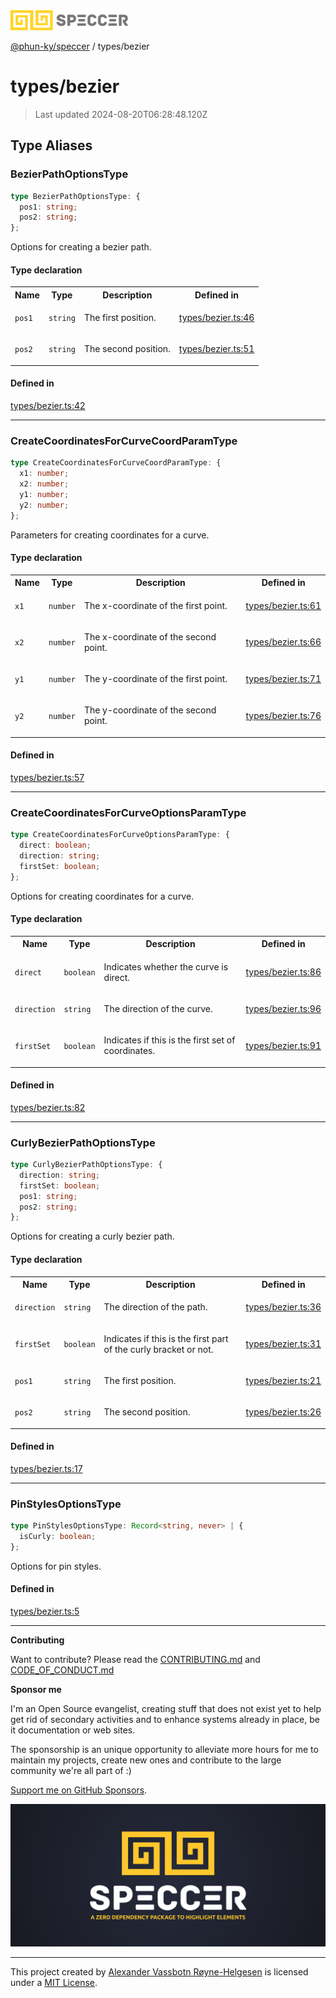 <div>
  <img alt="SPECCER logo" src="https://raw.githubusercontent.com/phun-ky/speccer/main/public/logo-speccer-horizontal-colored-package.svg?raw=true" style="max-height:32px;" />
</div>

[@phun-ky/speccer](../README.md) / types/bezier

# types/bezier

> Last updated 2024-08-20T06:28:48.120Z

## Type Aliases

### BezierPathOptionsType

```ts
type BezierPathOptionsType: {
  pos1: string;
  pos2: string;
};
```

Options for creating a bezier path.

#### Type declaration

<table>
<tr>
<th>Name</th>
<th>Type</th>
<th>Description</th>
<th>Defined in</th>
</tr>
<tr>
<td>

`pos1`

</td>
<td>

`string`

</td>
<td>

The first position.

</td>
<td>

[types/bezier.ts:46](https://github.com/phun-ky/speccer/blob/main/src/types/bezier.ts#L46)

</td>
</tr>
<tr>
<td>

`pos2`

</td>
<td>

`string`

</td>
<td>

The second position.

</td>
<td>

[types/bezier.ts:51](https://github.com/phun-ky/speccer/blob/main/src/types/bezier.ts#L51)

</td>
</tr>
</table>

#### Defined in

[types/bezier.ts:42](https://github.com/phun-ky/speccer/blob/main/src/types/bezier.ts#L42)

---

### CreateCoordinatesForCurveCoordParamType

```ts
type CreateCoordinatesForCurveCoordParamType: {
  x1: number;
  x2: number;
  y1: number;
  y2: number;
};
```

Parameters for creating coordinates for a curve.

#### Type declaration

<table>
<tr>
<th>Name</th>
<th>Type</th>
<th>Description</th>
<th>Defined in</th>
</tr>
<tr>
<td>

`x1`

</td>
<td>

`number`

</td>
<td>

The x-coordinate of the first point.

</td>
<td>

[types/bezier.ts:61](https://github.com/phun-ky/speccer/blob/main/src/types/bezier.ts#L61)

</td>
</tr>
<tr>
<td>

`x2`

</td>
<td>

`number`

</td>
<td>

The x-coordinate of the second point.

</td>
<td>

[types/bezier.ts:66](https://github.com/phun-ky/speccer/blob/main/src/types/bezier.ts#L66)

</td>
</tr>
<tr>
<td>

`y1`

</td>
<td>

`number`

</td>
<td>

The y-coordinate of the first point.

</td>
<td>

[types/bezier.ts:71](https://github.com/phun-ky/speccer/blob/main/src/types/bezier.ts#L71)

</td>
</tr>
<tr>
<td>

`y2`

</td>
<td>

`number`

</td>
<td>

The y-coordinate of the second point.

</td>
<td>

[types/bezier.ts:76](https://github.com/phun-ky/speccer/blob/main/src/types/bezier.ts#L76)

</td>
</tr>
</table>

#### Defined in

[types/bezier.ts:57](https://github.com/phun-ky/speccer/blob/main/src/types/bezier.ts#L57)

---

### CreateCoordinatesForCurveOptionsParamType

```ts
type CreateCoordinatesForCurveOptionsParamType: {
  direct: boolean;
  direction: string;
  firstSet: boolean;
};
```

Options for creating coordinates for a curve.

#### Type declaration

<table>
<tr>
<th>Name</th>
<th>Type</th>
<th>Description</th>
<th>Defined in</th>
</tr>
<tr>
<td>

`direct`

</td>
<td>

`boolean`

</td>
<td>

Indicates whether the curve is direct.

</td>
<td>

[types/bezier.ts:86](https://github.com/phun-ky/speccer/blob/main/src/types/bezier.ts#L86)

</td>
</tr>
<tr>
<td>

`direction`

</td>
<td>

`string`

</td>
<td>

The direction of the curve.

</td>
<td>

[types/bezier.ts:96](https://github.com/phun-ky/speccer/blob/main/src/types/bezier.ts#L96)

</td>
</tr>
<tr>
<td>

`firstSet`

</td>
<td>

`boolean`

</td>
<td>

Indicates if this is the first set of coordinates.

</td>
<td>

[types/bezier.ts:91](https://github.com/phun-ky/speccer/blob/main/src/types/bezier.ts#L91)

</td>
</tr>
</table>

#### Defined in

[types/bezier.ts:82](https://github.com/phun-ky/speccer/blob/main/src/types/bezier.ts#L82)

---

### CurlyBezierPathOptionsType

```ts
type CurlyBezierPathOptionsType: {
  direction: string;
  firstSet: boolean;
  pos1: string;
  pos2: string;
};
```

Options for creating a curly bezier path.

#### Type declaration

<table>
<tr>
<th>Name</th>
<th>Type</th>
<th>Description</th>
<th>Defined in</th>
</tr>
<tr>
<td>

`direction`

</td>
<td>

`string`

</td>
<td>

The direction of the path.

</td>
<td>

[types/bezier.ts:36](https://github.com/phun-ky/speccer/blob/main/src/types/bezier.ts#L36)

</td>
</tr>
<tr>
<td>

`firstSet`

</td>
<td>

`boolean`

</td>
<td>

Indicates if this is the first part of the curly bracket or not.

</td>
<td>

[types/bezier.ts:31](https://github.com/phun-ky/speccer/blob/main/src/types/bezier.ts#L31)

</td>
</tr>
<tr>
<td>

`pos1`

</td>
<td>

`string`

</td>
<td>

The first position.

</td>
<td>

[types/bezier.ts:21](https://github.com/phun-ky/speccer/blob/main/src/types/bezier.ts#L21)

</td>
</tr>
<tr>
<td>

`pos2`

</td>
<td>

`string`

</td>
<td>

The second position.

</td>
<td>

[types/bezier.ts:26](https://github.com/phun-ky/speccer/blob/main/src/types/bezier.ts#L26)

</td>
</tr>
</table>

#### Defined in

[types/bezier.ts:17](https://github.com/phun-ky/speccer/blob/main/src/types/bezier.ts#L17)

---

### PinStylesOptionsType

```ts
type PinStylesOptionsType: Record<string, never> | {
  isCurly: boolean;
};
```

Options for pin styles.

#### Defined in

[types/bezier.ts:5](https://github.com/phun-ky/speccer/blob/main/src/types/bezier.ts#L5)

---

**Contributing**

Want to contribute? Please read the [CONTRIBUTING.md](https://github.com/phun-ky/speccer/blob/main/CONTRIBUTING.md) and [CODE_OF_CONDUCT.md](https://github.com/phun-ky/speccer/blob/main/CODE_OF_CONDUCT.md)

**Sponsor me**

I'm an Open Source evangelist, creating stuff that does not exist yet to help get rid of secondary activities and to enhance systems already in place, be it documentation or web sites.

The sponsorship is an unique opportunity to alleviate more hours for me to maintain my projects, create new ones and contribute to the large community we're all part of :)

[Support me on GitHub Sponsors](https://github.com/sponsors/phun-ky).

![Speccer banner, with logo and slogan: A zero dependency package to highlight elements](https://github.com/phun-ky/speccer/blob/main/public/speccer-banner.png?raw=true)

---

This project created by [Alexander Vassbotn Røyne-Helgesen](http://phun-ky.net) is licensed under a [MIT License](https://choosealicense.com/licenses/mit/).
